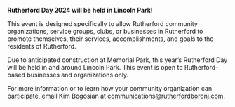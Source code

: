 **Rutherford Day 2024 will be held in Lincoln Park!**

This event is designed specifically to allow Rutherford community organizations, service groups, clubs, or businesses in Rutherford to promote themselves, their services, accomplishments, and goals to the residents of Rutherford.

Due to anticipated construction at Memorial Park, this year’s Rutherford Day will be held in and around Lincoln Park. This event is open to Rutherford-based businesses and organizations only. 

For more information or to learn how your community organization can participate, 
email Kim Bogosian at communications@rutherfordboronj.com.
